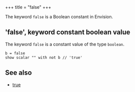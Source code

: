 +++
title = "false"
+++

The keyword `false` is a Boolean constant in Envision.

## 'false', keyword constant boolean value

The keyword `false` is a constant value of the type `boolean`.

```envision
b = false
show scalar "" with not b // 'true'
```

## See also

* [true](../../stu/true/)
